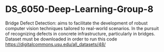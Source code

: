 # DS_6050-Deep-Learning-Group-8
Bridge Defect Detection: aims to facilitate the development of robust computer vision techniques tailored to real-world scenarios. In the pursuit of recognizing defects in concrete infrastructure, particularly in bridges.
Dataset must be downloaded in order to run this code
https://digitalcommons.usu.edu/all_datasets/48/
